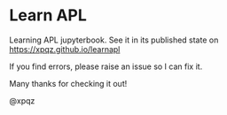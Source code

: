 # Learn APL

Learning APL jupyterbook. See it in its published state on https://xpqz.github.io/learnapl

If you find errors, please raise an issue so I can fix it.

Many thanks for checking it out!

@xpqz
